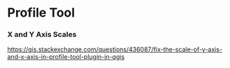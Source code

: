 
# Profile Tool

### X and Y Axis Scales

<https://gis.stackexchange.com/questions/436087/fix-the-scale-of-y-axis-and-x-axis-in-profile-tool-plugin-in-qgis>
